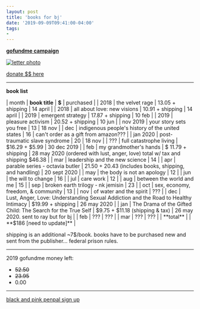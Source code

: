 ```yaml
---
layout: post
title: 'books for bj'
date: '2019-09-09T09:41:00-04:00'
tags:
- 
--- 
```


**[gofundme campaign](https://www.gofundme.com/f/books-for-bj)**

[![letter photo](https://d2g8igdw686xgo.cloudfront.net/42946678_1572017589250815_r.jpeg)](https://www.gofundme.com/f/books-for-bj)

[donate $$ here](https://www.gofundme.com/f/books-for-bj)

---

**book list**

| month | **book title** | **$** | purchased |
| 2018 | the velvet rage | 13.05 + shipping | 14 april | 
| 2018 | all about love: new visions | 10.91 + shipping | 14 april | 
| 2019 | emergent strategy | 17.87 + shipping | 10 feb | 
| 2019 | pleasure activism | 20.52 + shipping | 10 jun | 
| nov 2019 | your story sets you free | 13 | 18 nov | 
| dec | indigenous people's history of the united states | 16 | can't order as a gift from amazon??? |
| jan 2020 | post-traumatic slave syndrome | 20 | 18 nov |
| ??? | full catastrophe living | $16.29 + $5.99 | 30 dec 2019 |
| feb | my grandmother's hands | $ 11.79 + shipping | 28 may 2020 (ordered with lust, anger, love) total w/ tax and shipping $46.38 |
| mar | leadership and the new science | 14 |
| apr | parable series - octavia butler | 21.50 + 20.43 (includes books, shipping, and handling) | 20 sept 2020 | 
| may | the body is not an apology | 12 |
| jun | the will to change | 16 |
| jul | care work | 12 |
| aug | between the world and me | 15 |
| sep | broken earth trilogy - nk jemisin | 23 |
| oct | sex, economy, freedom, & community | 13 |
| nov | of water and the spirit | ??? |
| dec | Lust, Anger, Love: Understanding Sexual Addiction and the Road to Healthy Intimacy | $19.99 + shipping | 26 may 2020 | 
| jan | The Drama of the Gifted Child: The Search for the True Self | $9.75 + $11.18 (shipping & tax) | 26 may 2020. sent to ray but for bj | 
| feb | ??? | ??? |
| mar | ??? | ??? |
| **total** | | **$186 [need to update]** |


shipping is an additional ~7$/book. books have to be purchased new and sent from the publisher... federal prison rules. 

---



2019 gofundme money left: 

* ~~52.50~~
* ~~23.95~~
* 0.00

---

[black and pink penpal sign up](https://www.blackandpink.org/penpal-sign-up)

<!-- hyperlink bank -->


<!-- &#042; = asterisk -->
<!-- &#039; = single quote '-->
